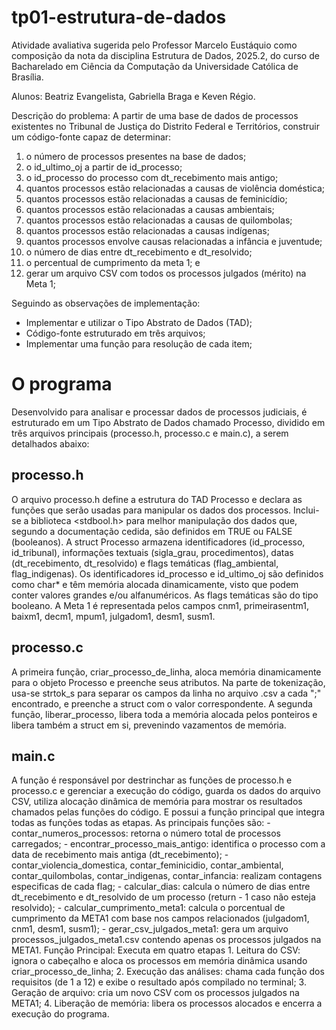 # tp01-estrutura-de-dados
Atividade avaliativa sugerida pelo Professor Marcelo Eustáquio como composição da nota da disciplina Estrutura de Dados, 2025.2, do curso de Bacharelado em Ciência da Computação da Universidade Católica de Brasília.

Alunos: Beatriz Evangelista, Gabriella Braga e Keven Régio.

Descrição do problema:
A partir de uma base de dados de processos existentes no Tribunal de Justiça do Distrito Federal e Territórios, construir um código-fonte capaz de determinar:
1. o número de processos presentes na base de dados;
2. o id_ultimo_oj a partir de id_processo;
3. o id_processo do processo com dt_recebimento mais antigo;
4. quantos processos estão relacionadas a causas de violência doméstica;
5. quantos processos estão relacionadas a causas de feminicídio;
6. quantos processos estão relacionadas a causas ambientais;
7. quantos processos estão relacionadas a causas de quilombolas;
8. quantos processos estão relacionadas a causas indígenas;
9. quantos processos envolve causas relacionadas a infância e juventude;
10. o número de dias entre dt_recebimento e dt_resolvido;
11. o percentual de cumprimento da meta 1; e
12. gerar um arquivo CSV com todos os processos julgados (mérito) na Meta 1;

Seguindo as observações de implementação:
- Implementar e utilizar o Tipo Abstrato de Dados (TAD);
- Código-fonte estruturado em três arquivos;
- Implementar uma função para resolução de cada item;

# O programa
Desenvolvido para analisar e processar dados de processos judiciais, é estruturado em um Tipo Abstrato de Dados chamado Processo, dividido em três arquivos principais (processo.h, processo.c e main.c), a serem detalhados abaixo:

## processo.h
O arquivo processo.h define a estrutura do TAD Processo e declara as funções que serão usadas para manipular os dados dos processos.
Inclui-se a biblioteca <stdbool.h> para melhor manipulação dos dados que, segundo a documentação cedida, são definidos em TRUE ou FALSE (booleanos).
A struct Processo armazena identificadores (id_processo, id_tribunal), informações textuais (sigla_grau, procedimentos), datas (dt_recebimento, dt_resolvido) e flags temáticas (flag_ambiental, flag_indigenas). Os identificadores id_processo e id_ultimo_oj são definidos como char* e têm memória alocada dinamicamente, visto que podem conter valores grandes e/ou alfanuméricos.
As flags temáticas são do tipo booleano.
A Meta 1 é representada pelos campos cnm1, primeirasentm1, baixm1, decm1, mpum1, julgadom1, desm1, susm1.

## processo.c
A primeira função, criar_processo_de_linha, aloca memória dinamicamente para o objeto Processo e preenche seus atributos.
Na parte de tokenização, usa-se strtok_s para separar os campos da linha no arquivo .csv a cada ";" encontrado, e preenche a struct com o valor correspondente.
A segunda função, liberar_processo, libera toda a memória alocada pelos ponteiros e libera também a struct em si, prevenindo vazamentos de memória.

## main.c
A função é responsável por destrinchar as funções de processo.h e processo.c e gerenciar a execução do código, guarda os dados do arquivo CSV, utiliza alocação dinâmica de memória para mostrar os resultados chamados pelas funções do código. E possui a função principal que integra todas as funções todas as etapas.
As principais funções são:
    - contar_numeros_processos: retorna o número total de processos carregados;
    - encontrar_processo_mais_antigo: identifica o processo com a data de recebimento mais antiga (dt_recebimento);
    - contar_violencia_domestica, contar_feminicidio, contar_ambiental, contar_quilombolas, contar_indigenas, contar_infancia: realizam contagens especificas de cada flag;
    - calcular_dias: calcula o número de dias entre dt_recebimento e dt_resolvido de um processo (return - 1 caso não esteja resolvido);
    - calcular_cumprimento_meta1: calcula o porcentual de cumprimento da META1 com base nos campos relacionados (julgadom1, cnm1, desm1, susm1);
    - gerar_csv_julgados_meta1: gera um arquivo processos_julgados_meta1.csv contendo apenas os processos julgados na META1.
Função Principal:
Executa em quatro etapas
    1. Leitura do CSV: ignora o cabeçalho e aloca os processos em memória dinâmica usando criar_processo_de_linha;
    2. Execução das análises: chama cada função dos requisitos (de 1 a 12) e exibe o resultado após compilado no terminal;
    3. Geração de arquivo: cria um novo CSV com os processos julgados na META1;
    4. Liberação de memória: libera os processos alocados e encerra a execução do programa.
